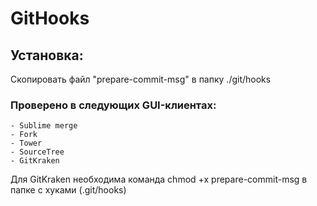 # GitHooks

## Установка:
Скопировать файл "prepare-commit-msg" в папку ./git/hooks

### Проверено в следующих GUI-клиентах:
    - Sublime merge
    - Fork
    - Tower
    - SourceTree
    - GitKraken 
    
Для GitKraken необходима команда chmod +x prepare-commit-msg в папке с хуками (.git/hooks)
    
